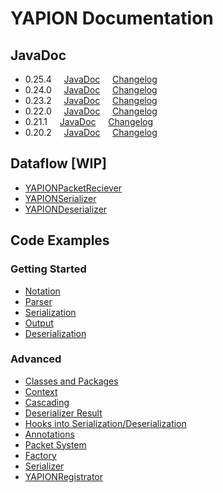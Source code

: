 # YAPION Documentation

## JavaDoc

* 0.25.4 &nbsp; &nbsp; [JavaDoc](javadoc/v0.25.3/index.html) &nbsp; &nbsp; [Changelog](changelog/0.25.0.md)
* 0.24.0 &nbsp; &nbsp; [JavaDoc](javadoc/v0.24.0/index.html) &nbsp; &nbsp; [Changelog](changelog/0.24.0.md)
* 0.23.2 &nbsp; &nbsp; [JavaDoc](javadoc/v0.23.2/index.html) &nbsp; &nbsp; [Changelog](changelog/0.23.0.md)
* 0.22.0 &nbsp; &nbsp; [JavaDoc](javadoc/v0.22.0/index.html) &nbsp; &nbsp; [Changelog](changelog/0.22.0.md)
* 0.21.1 &nbsp; &nbsp; [JavaDoc](javadoc/v0.21.1/index.html) &nbsp; &nbsp; [Changelog](changelog/0.21.0.md)
* 0.20.2 &nbsp; &nbsp; [JavaDoc](javadoc/v0.20.2/index.html) &nbsp; &nbsp; [Changelog](changelog/0.20.0.md)

## Dataflow [WIP]

* [YAPIONPacketReciever](dataflow/YAPIONPacketReciever.md)
* [YAPIONSerializer](dataflow/YAPIONSerializer.md)
* [YAPIONDeserializer](dataflow/YAPIONDeserializer.md)

## Code Examples

### Getting Started

* [Notation](examples/basics/Notation.md)
* [Parser](examples/basics/Parser.md)
* [Serialization](examples/basics/Serialization.md)
* [Output](examples/basics/Output.md)
* [Deserialization](examples/basics/Deserialization.md)

### Advanced

* [Classes and Packages](examples/advanced/TypeReMapper.md)
* [Context](examples/advanced/Context.md)
* [Cascading](examples/advanced/Cascading.md)
* [Deserializer Result](examples/advanced/DeserializationResult.md)
* [Hooks into Serialization/Deserialization](examples/advanced/MethodAnnotations.md)
* [Annotations](examples/advanced/Annotation.md)
* [Packet System](examples/advanced/YAPIONPacket.md)
* [Factory](examples/advanced/FactoryAPI.md)
* [Serializer](examples/advanced/SerializerAPI.md)
* [YAPIONRegistrator](examples/advanced/YAPIONRegistrator.md)